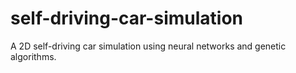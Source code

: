 # self-driving-car-simulation
A 2D self-driving car simulation using neural networks and genetic algorithms.
